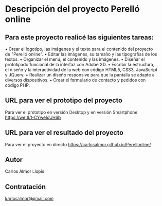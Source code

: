 # Descripción del proyecto Perelló online 

## Para este proyecto realicé las siguientes tareas: 

• Crear el logotipo, las imágenes y el texto para el contenido del proyecto de "Perelló online".
• Editar las imágenes, su tamaño y las tipografías de los textos.
• Organizar el menú, el contenido y las imágenes. 
• Diseñar el prototipado funcional de la interfaz con Adobe XD. 
• Escribir la estructura, el diseño y la interactividad de la web con código HTML5, CSS3, JavaScript y JQuery.
• Realizar un diseño responsive para que la pantalla se adapte a diversos dispositivos.
• Crear el formulario de contacto y pedidos con código PHP.

## URL para ver el prototipo del proyecto
Para ver el prototipo en versión Desktop y en versión Smartphone  https://we.tl/t-CYwelcUH6b


## URL para ver el resultado del proyecto
Para ver el proyecto en directo  https://carlosalmor.github.io/Perellonline/

## Autor
Carlos Almor Llopis

## Contratación
karlosalmor@gmail.com


